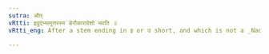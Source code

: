 ```yaml
---
sutra: औत्
vRtti: इदुद्भ्यामुत्तरस्य ङेरौकारादेशो भवति ॥
vRtti_eng: After a stem ending in इ or उ short, and which is not a _Nadi_ or a _Ghi_, औ is substituted for the इ of the Locative Singular.

---
```

